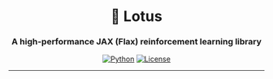 <div align="center">

  <h1> 🪷 Lotus</h1>
  
  <h3>A high-performance JAX (Flax) reinforcement learning library</h3>
  
  [![Python](https://img.shields.io/badge/Python-3.10-blue.svg)](https://www.python.org/)
  [![License](https://img.shields.io/badge/License-Apache%202.0-orange.svg)](https://opensource.org/licenses/Apache-2.0)

</div>

---